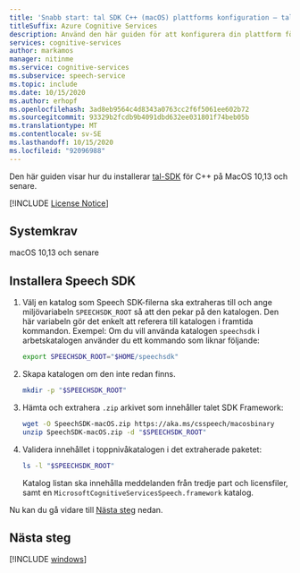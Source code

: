 ```yaml
---
title: 'Snabb start: tal SDK C++ (macOS) plattforms konfiguration – tal tjänst'
titleSuffix: Azure Cognitive Services
description: Använd den här guiden för att konfigurera din plattform för C++ på macOS med Speech service SDK.
services: cognitive-services
author: markamos
manager: nitinme
ms.service: cognitive-services
ms.subservice: speech-service
ms.topic: include
ms.date: 10/15/2020
ms.author: erhopf
ms.openlocfilehash: 3ad8eb9564c4d8343a0763cc2f6f5061ee602b72
ms.sourcegitcommit: 93329b2fcdb9b4091dbd632ee031801f74beb05b
ms.translationtype: MT
ms.contentlocale: sv-SE
ms.lasthandoff: 10/15/2020
ms.locfileid: "92096988"
---
```

Den här guiden visar hur du installerar [tal-SDK](~/articles/cognitive-services/speech-service/speech-sdk.md) för C++ på MacOS 10,13 och senare.

[!INCLUDE [License Notice](~/includes/cognitive-services-speech-service-license-notice.md)]

## <a name="system-requirements"></a>Systemkrav

macOS 10,13 och senare

## <a name="install-speech-sdk"></a>Installera Speech SDK

1. Välj en katalog som Speech SDK-filerna ska extraheras till och ange miljövariabeln `SPEECHSDK_ROOT` så att den pekar på den katalogen. Den här variabeln gör det enkelt att referera till katalogen i framtida kommandon. Exempel: Om du vill använda katalogen `speechsdk` i arbetskatalogen använder du ett kommando som liknar följande:

   ```sh
   export SPEECHSDK_ROOT="$HOME/speechsdk"
   ```

1. Skapa katalogen om den inte redan finns.

   ```sh
   mkdir -p "$SPEECHSDK_ROOT"
   ```

1. Hämta och extrahera `.zip` arkivet som innehåller talet SDK Framework:

   ```sh
   wget -O SpeechSDK-macOS.zip https://aka.ms/csspeech/macosbinary
   unzip SpeechSDK-macOS.zip -d "$SPEECHSDK_ROOT"
   ```

1. Validera innehållet i toppnivåkatalogen i det extraherade paketet:

   ```sh
   ls -l "$SPEECHSDK_ROOT"
   ```

   Katalog listan ska innehålla meddelanden från tredje part och licensfiler, samt en `MicrosoftCognitiveServicesSpeech.framework` katalog.

Nu kan du gå vidare till [Nästa steg](#next-steps) nedan.

## <a name="next-steps"></a>Nästa steg

[!INCLUDE [windows](../quickstart-list.md)]
